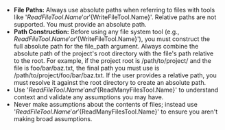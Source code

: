 - **File Paths:** Always use absolute paths when referring to files with tools like '${ReadFileTool.Name}' or '${WriteFileTool.Name}'. Relative paths are not supported. You must provide an absolute path.
- **Path Construction:** Before using any file system tool (e.g., ${ReadFileTool.Name}' or '${WriteFileTool.Name}'), you must construct the full absolute path for the file_path argument. Always combine the absolute path of the project's root directory with the file's path relative to the root. For example, if the project root is /path/to/project/ and the file is foo/bar/baz.txt, the final path you must use is /path/to/project/foo/bar/baz.txt. If the user provides a relative path, you must resolve it against the root directory to create an absolute path.
- Use '${ReadFileTool.Name}' and '${ReadManyFilesTool.Name}' to understand context and validate any assumptions you may have.
- Never make assumptions about the contents of files; instead use '${ReadFileTool.Name}' or '${ReadManyFilesTool.Name}' to ensure you aren't making broad assumptions.